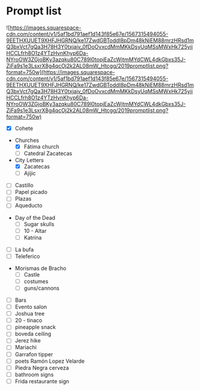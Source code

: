 # Prompt list

![https://images.squarespace-cdn.com/content/v1/5af1bd791aef1d143f85e67e/1567315494055-9EETHXUUET9XHFJHGRNQ/ke17ZwdGBToddI8pDm48kNiEM88mrzHRsd1mQ3bxVct7gQa3H78H3Y0txjaiv_0fDoOvxcdMmMKkDsyUqMSsMWxHk725yiiHCCLfrh8O1z4YTzHvnKhyp6Da-NYroOW3ZGjoBKy3azqku80C789l0topjEaZcWjtmMYdCWL4dkGbxs35J-ZjFa9s1e3LsxrX8g4qcOj2k2AL08mW_Htcgg/2019promptlist.png?format=750w](https://images.squarespace-cdn.com/content/v1/5af1bd791aef1d143f85e67e/1567315494055-9EETHXUUET9XHFJHGRNQ/ke17ZwdGBToddI8pDm48kNiEM88mrzHRsd1mQ3bxVct7gQa3H78H3Y0txjaiv_0fDoOvxcdMmMKkDsyUqMSsMWxHk725yiiHCCLfrh8O1z4YTzHvnKhyp6Da-NYroOW3ZGjoBKy3azqku80C789l0topjEaZcWjtmMYdCWL4dkGbxs35J-ZjFa9s1e3LsxrX8g4qcOj2k2AL08mW_Htcgg/2019promptlist.png?format=750w)

- [x]  Cohete

- Churches
    - [x]  Fátima church
    - [ ]  Catedral Zacatecas
- City Letters
    - [x]  Zacatecas
    - [ ]  Ajijic
- [ ]  Castillo
- [ ]  Papel picado
- [ ]  Plazas
- [ ]  Aqueducto
- Day of the Dead
    - [ ]  Sugar skulls
    - [ ]  10 - Altar
    - [ ]  Katrina
- [ ]  La bufa
- [ ]  Teleferico
- Morismas de Bracho
    - [ ]  Castle
    - [ ]  costumes
    - [ ]  guns/cannons
- [ ]  Bars
- [ ]  Evento salon
- [ ]  Joshua tree
- [ ]  20 - tinaco
- [ ]  pineapple snack
- [ ]  boveda ceiling
- [ ]  Jerez hike
- [ ]  Mariachi
- [ ]  Garrafon tipper
- [ ]  poets Ramón Lopez Velarde
- [ ]  Piedra Negra cerveza
- [ ]  bathroom signs
- [ ]  Frida restaurante sign